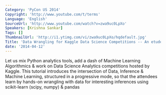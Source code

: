 ```yaml
---
Category: 'PyCon US 2014'
Copyright: 'http://www.youtube.com/t/terms'
Language: 'English'
SourceUrl: 'http://www.youtube.com/watch?v=zwa9uc0LpXo'
Speakers: [Krishna Sankar]
Tags: []
ThumbnailUrl: 'http://i1.ytimg.com/vi/zwa9uc0LpXo/hqdefault.jpg'
Title: 'Data Wrangling for Kaggle Data Science Competitions -- An etude'
date: '2014-04-12'
---
```

Let us mix Python analytics tools, add a dash of Machine Learning Algorithmics & work on Data Science Analytics competitions hosted by Kaggle. This tutorial introduces the intersection of Data, Inference & Machine Learning, structured in a progressive mode, so that the attendees learn by hands-on wrangling with data for interesting inferences using scikit-learn (scipy, numpy) & pandas
